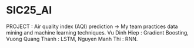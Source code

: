 # SIC25_AI
PROJECT : Air quality index (AQI) prediction
-> My team practices data mining and machine learning techniques.
Vu Dinh Hiep : Gradient Boosting,
Vuong Quang Thanh : LSTM,
Nguyen Manh Thi : RNN.
